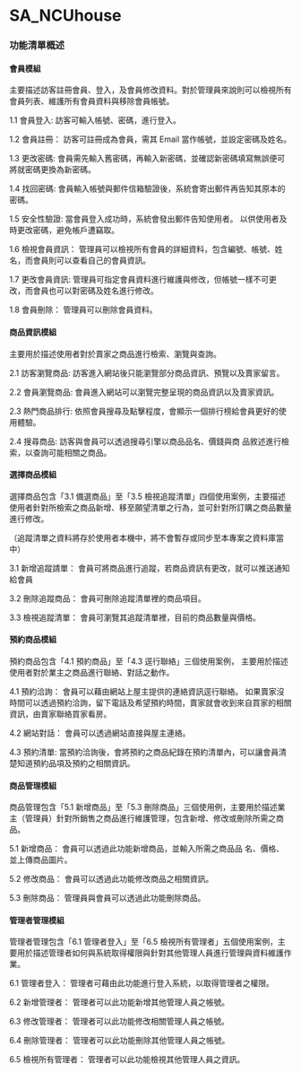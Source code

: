 # SA_NCUhouse


###	功能清單概述 

####	會員模組

主要描述訪客註冊會員、登入，及會員修改資料。對於管理員來說則可以檢視所有會員列表、維護所有會員資料與移除會員帳號。



1.1	會員登入:
訪客可輸入帳號、密碼，進行登入。

1.2	會員註冊：
訪客可註冊成為會員，需其 Email 當作帳號，並設定密碼及姓名。

1.3	更改密碼:
會員需先輸入舊密碼，再輸入新密碼，並確認新密碼填寫無誤便可將就密碼更換為新密碼。

1.4	找回密碼:
會員輸入帳號與郵件信箱驗證後，系統會寄出郵件再告知其原本的密碼。

1.5	安全性驗證:
當會員登入成功時，系統會發出郵件告知使用者。
以供使用者及時更改密碼，避免帳戶遭竊取。

1.6	檢視會員資訊：
管理員可以檢視所有會員的詳細資料，包含編號、帳號、姓名，而會員則可以查看自己的會員資訊。

1.7	更改會員資訊:
管理員可指定會員資料進行維護與修改，但帳號一樣不可更改，而會員也可以對密碼及姓名進行修改。

1.8  會員刪除：
管理員可以刪除會員資料。

####	商品資訊模組

主要用於描述使用者對於賣家之商品進行檢索、瀏覽與查詢。

2.1 訪客瀏覽商品:
訪客進入網站後只能瀏覽部分商品資訊、預覽以及賣家留言。

2.2 會員瀏覽商品:
會員進入網站可以瀏覽完整呈現的商品資訊以及賣家資訊。

2.3 熱門商品排行:
依照會員搜尋及點擊程度，會顯示一個排行榜給會員更好的使用體驗。

2.4 搜尋商品:
訪客與會員可以透過搜尋引擎以商品品名、價錢與商  品敘述進行檢索，以查詢可能相關之商品。

####	選擇商品模組
選擇商品包含「3.1 備選商品」至「3.5 檢視追蹤清單」四個使用案例，主要描述使用者針對所檢索之商品新增、移至願望清單之行為，並可針對所訂購之商品數量進行修改。

（追蹤清單之資料將存於使用者本機中，將不會暫存或同步至本專案之資料庫當中）

3.1 新增追蹤請單：
會員可將商品進行追蹤，若商品資訊有更改，就可以推送通知給會員

3.2 刪除追蹤商品：
  		會員可刪除追蹤清單裡的商品項目。
      
3.3 檢視追蹤清單：
   會員可瀏覽其追蹤清單裡，目前的商品數量與價格。
   
####	預約商品模組

預約商品包含「4.1 預約商品」至「4.3 逕行聯絡」三個使用案例，  主要用於描述使用者對於業主之商品進行聯絡、對話之動作。

4.1 預約洽詢：
  會員可以藉由網站上屋主提供的連絡資訊逕行聯絡。
如果賣家沒時間可以透過預約洽詢，留下電話及希望預約時間，賣家就會收到來自買家的相關資訊，由賣家聯絡買家看房。

4.2 網站對話：
 會員可以透過網站直接與屋主連絡。
 
4.3 預約清單:
當預約洽詢後，會將預約之商品紀錄在預約清單內，可以讓會員清楚知道預約品項及預約之相關資訊。

####	商品管理模組
商品管理包含「5.1 新增商品」至「5.3 刪除商品」三個使用例，主要用於描述業主（管理員）針對所銷售之商品進行維護管理，包含新增、修改或刪除所需之商品。

5.1 新增商品：
會員可以透過此功能新增商品，並輸入所需之商品品 名、價格、並上傳商品圖片。

5.2 修改商品：
  會員可以透過此功能修改商品之相關資訊。
  
5.3 刪除商品：
 管理員與會員可以透過此功能刪除商品。
 
####	管理者管理模組
管理者管理包含「6.1 管理者登入」至「6.5 檢視所有管理者」五個使用案例，主要用於描述管理者如何與系統取得權限與針對其他管理人員進行管理與資料維護作業。

6.1 管理者登入：
管理者可藉由此功能進行登入系統，以取得管理者之權限。

6.2 新增管理者：
 管理者可以此功能新增其他管理人員之帳號。
 
6.3 修改管理者：
 管理者可以此功能修改相關管理人員之帳號。
 
6.4 刪除管理者：
 管理者可以此功能刪除其他管理人員之帳號。
 
6.5 檢視所有管理者：
 	 管理者可以此功能檢視其他管理人員之資訊。





